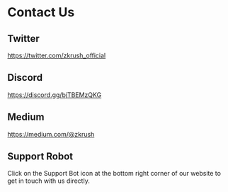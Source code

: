 # Contact Us

## Twitter

https://twitter.com/zkrush_official

## Discord

https://discord.gg/bjTBEMzQKG

## Medium

https://medium.com/@zkrush

## Support Robot

Click on the Support Bot icon at the bottom right corner of our website to get in touch with us directly.

